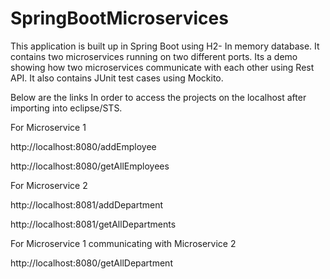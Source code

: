 # SpringBootMicroservices
This application is built up in Spring Boot using H2- In memory database. 
It contains two microservices running on two different ports. 
Its a demo showing how two microservices communicate with each other using Rest API. 
It also contains JUnit test cases using Mockito.

Below are the links In order to access the projects on the localhost after importing into eclipse/STS.

For Microservice 1

http://localhost:8080/addEmployee 

http://localhost:8080/getAllEmployees

For Microservice 2

http://localhost:8081/addDepartment 

http://localhost:8081/getAllDepartments

For Microservice 1 communicating with Microservice 2

http://localhost:8080/getAllDepartment   

